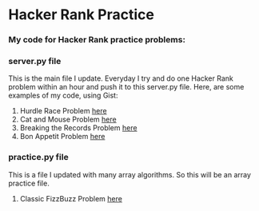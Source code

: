 # Hacker Rank Practice
### My code for Hacker Rank practice problems:

### server.py file
This is the main file I update. Everyday I try and do one Hacker Rank problem within an hour and push it to this server.py file.
Here, are some examples of my code, using Gist:

1. Hurdle Race Problem [here](https://gist.github.com/paynesc1/79e7e1fcd0d25a3ec4a7b31c8295c13a)
2. Cat and Mouse Problem [here](https://gist.github.com/paynesc1/a5d013092db21d4399529a5ecad7d983)
3. Breaking the Records Problem [here](https://gist.github.com/paynesc1/8c47e06b3e418f37af983e03026014df)
4. Bon Appetit Problem [here](https://gist.github.com/paynesc1/01c8026bb32c5223c72635ae12db9cf6)

### practice.py file
This is a file I updated with many array algorithms. So this will be an array practice file.

1. Classic FizzBuzz Problem [here](https://gist.github.com/paynesc1/c298eb9bb3d6f1e851601020c494d115)
